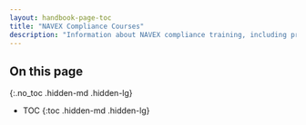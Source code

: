 ```yaml
---
layout: handbook-page-toc
title: "NAVEX Compliance Courses"
description: "Information about NAVEX compliance training, including processes, course info, and FAQ"
---
```


## On this page
{:.no_toc .hidden-md .hidden-lg}

- TOC
{:toc .hidden-md .hidden-lg}
